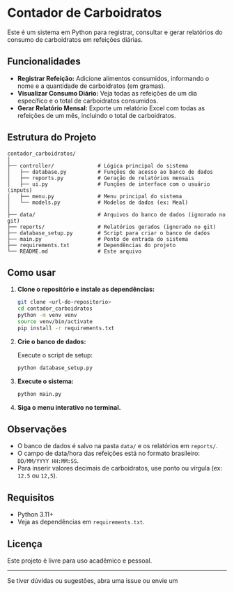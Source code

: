 # Contador de Carboidratos

Este é um sistema em Python para registrar, consultar e gerar relatórios do consumo de carboidratos em refeições diárias.

## Funcionalidades

- **Registrar Refeição:** Adicione alimentos consumidos, informando o nome e a quantidade de carboidratos (em gramas).
- **Visualizar Consumo Diário:** Veja todas as refeições de um dia específico e o total de carboidratos consumidos.
- **Gerar Relatório Mensal:** Exporte um relatório Excel com todas as refeições de um mês, incluindo o total de carboidratos.

## Estrutura do Projeto

```
contador_carboidratos/
│
├── controller/              # Lógica principal do sistema
│   ├── database.py          # Funções de acesso ao banco de dados
│   ├── reports.py           # Geração de relatórios mensais
│   ├── ui.py                # Funções de interface com o usuário (inputs)
│   ├── menu.py              # Menu principal do sistema
│   └── models.py            # Modelos de dados (ex: Meal)
│
├── data/                    # Arquivos do banco de dados (ignorado no git)
├── reports/                 # Relatórios gerados (ignorado no git)
├── database_setup.py        # Script para criar o banco de dados
├── main.py                  # Ponto de entrada do sistema
├── requirements.txt         # Dependências do projeto
└── README.md                # Este arquivo
```

## Como usar

1. **Clone o repositório e instale as dependências:**

   ```sh
   git clone <url-do-repositorio>
   cd contador_carboidratos
   python -m venv venv
   source venv/bin/activate
   pip install -r requirements.txt
   ```

2. **Crie o banco de dados:**

   Execute o script de setup:
   ```sh
   python database_setup.py
   ```

3. **Execute o sistema:**

   ```sh
   python main.py
   ```

4. **Siga o menu interativo no terminal.**

## Observações

- O banco de dados é salvo na pasta `data/` e os relatórios em `reports/`.
- O campo de data/hora das refeições está no formato brasileiro: `DD/MM/YYYY HH:MM:SS`.
- Para inserir valores decimais de carboidratos, use ponto ou vírgula (ex: `12.5` ou `12,5`).

## Requisitos

- Python 3.11+
- Veja as dependências em `requirements.txt`.

## Licença

Este projeto é livre para uso acadêmico e pessoal.

---

Se tiver dúvidas ou sugestões, abra uma issue ou envie um